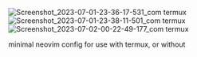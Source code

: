 ![Screenshot_2023-07-01-23-36-17-531_com termux](https://github.com/pygmysrc/mini-config/assets/57778636/e7fe2c6d-f734-431c-b9d3-12ea4ea7f65c)
![Screenshot_2023-07-01-23-38-11-501_com termux](https://github.com/pygmysrc/mini-config/assets/57778636/d0413537-8e36-42f3-a8d4-6b8a93b3b2ad)
![Screenshot_2023-07-02-00-22-49-177_com termux](https://github.com/pygmysrc/mini-config/assets/57778636/b9cb8108-223b-4b1e-9d83-cddb9a49d12c)

minimal neovim config for use with termux, or without
